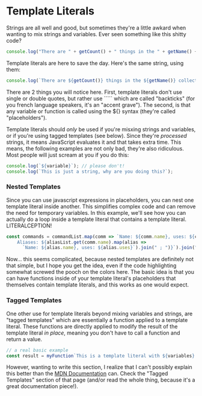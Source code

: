 # Template Literals

Strings are all well and good, but sometimes they're a little awkard when wanting to mix strings and variables. Ever seen something like this shitty code? 

```javascript
console.log("There are " + getCount() + " things in the " + getName() + " collection");
```

Template literals are here to save the day. Here's the same string, using them: 

```javascript
console.log(`There are ${getCount()} things in the ${getName()} collection`);
```

There are 2 things you will notice here. First, template literals don't use single or double quotes, but rather use ````` which are called "backticks" \(for you french language speakers, it's an "accent grave"\). The second, is that any variable or function is called using the ${} syntax \(they're called "placeholders"\). 

Template literals should _only_ be used if you're misxing strings and variables, or if you're using tagged templates \(see below\). Since they're _processed_ strings, it means JavaScript evaluates it and that takes extra time. This means, the following examples are not only bad, they're also ridiculous. Most people will just scream at you if you do this: 

```javascript
console.log(`${variable}`); // please don't!
console.log(`This is just a string, why are you doing this?`);
```

### Nested Templates

Since you can use javascript expressions in placeholders, you can nest one template literal inside another. This simplifies complex code and can remove the need for temporary variables. In this example, we'll see how you can actually do a loop inside a template literal that contains a template literal. LITERALCEPTION!

```javascript
const commands = commandList.map(comm => `Name: ${comm.name}, uses: ${comm.uses}.
    Aliases: ${aliasList.get(comm.name).map(alias => 
      `Name: ${alias.name}, uses: ${alias.uses}`).join(" ; ")}`).join("\n");
```

Now... this seems complicated, because nested templates are definitely not that simple, but I hope you get the idea, even if the code highlighting somewhat screwed the pooch on the colors here. The basic idea is that you can have functions inside of your template literal's placeholders that themselves contain template literals, and this works as one would expect. 

### Tagged Templates

One other use for template literals beyond mixing variables and strings, are "tagged templates" which are essentially a function applied to a template literal. These functions are directly applied to modify the result of the template literal _in place_, meaning you don't have to call a function and return a value.

```javascript
// a real basic example
const result = myFunction`This is a template literal with ${variables} and stuff`;
```

However, wanting to write this section, I realize that I can't possibly explain this better than the [MDN Documentation](https://developer.mozilla.org/en-US/docs/Web/JavaScript/Reference/Template_literals) can. Check the "Tagged Templates" section of that page \(and/or read the whole thing, because it's a great documentation piece!\). 

